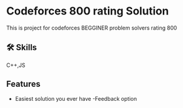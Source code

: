 
# Codeforces 800 rating Solution

This is project for codeforces BEGGINER problem solvers
rating 800


## 🛠 Skills
C++,JS


## Features

- Easiest solution you ever have
-Feedback option
